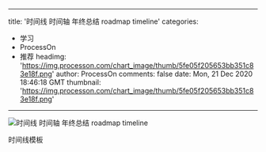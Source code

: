 
---
title: '时间线 时间轴 年终总结 roadmap timeline'
categories: 
 - 学习
 - ProcessOn
 - 推荐
headimg: 'https://img.processon.com/chart_image/thumb/5fe05f205653bb351c83e18f.png'
author: ProcessOn
comments: false
date: Mon, 21 Dec 2020 18:46:18 GMT
thumbnail: 'https://img.processon.com/chart_image/thumb/5fe05f205653bb351c83e18f.png'
---

<div>   
<img class="thumb" alt="时间线 时间轴 年终总结 roadmap timeline" src="https://img.processon.com/chart_image/thumb/5fe05f205653bb351c83e18f.png" referrerpolicy="no-referrer">
<p>时间线模板</p>  
</div>
            